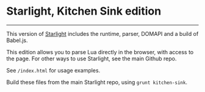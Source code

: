# Starlight, Kitchen Sink edition
---

This version of [Starlight](https://github.com/paulcuth/starlight) includes the runtime, parser, DOMAPI and a build of Babel.js. 

This edition allows you to parse Lua directly in the browser, with access to the page. For other ways to use Starlight, see the main Github repo.

See `/index.html` for usage examples.

Build these files from the main Starlight repo, using `grunt kitchen-sink`.
